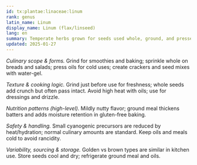 ```yaml
---
id: tx:plantae:linaceae:linum
rank: genus
latin_name: Linum
display_name: Linum (flax/linseed)
lang: en
summary: Temperate herbs grown for seeds used whole, ground, and pressed into delicate oils; added to cereals, breads, smoothies, and crackers.
updated: 2025-01-27
---
```


_Culinary scope & forms._ Grind for smoothies and baking; sprinkle whole on breads and salads; press oils for cold uses; create crackers and seed mixes with water-gel.

_Texture & cooking logic._ Grind just before use for freshness; whole seeds add crunch but often pass intact. Avoid high heat with oils; use for dressings and drizzle.

_Nutrition patterns (high-level)._ Mildly nutty flavor; ground meal thickens batters and adds moisture retention in gluten-free baking.

_Safety & handling._ Small cyanogenic precursors are reduced by heat/hydration; normal culinary amounts are standard. Keep oils and meals cold to avoid rancidity.

_Variability, sourcing & storage._ Golden vs brown types are similar in kitchen use. Store seeds cool and dry; refrigerate ground meal and oils.
